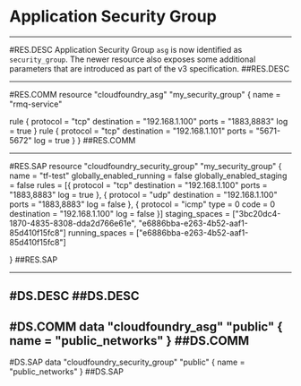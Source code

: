 # Application Security Group


-----------------
#RES.DESC
Application Security Group `asg`  is now identified as `security_group`. The newer resource also exposes some additional parameters that are introduced as part of the v3 specification.
##RES.DESC

------------------
#RES.COMM
resource "cloudfoundry_asg" "my_security_group" {
  name = "rmq-service"

  rule {
    protocol = "tcp"
    destination = "192.168.1.100"
    ports = "1883,8883"
    log = true
  }
  rule {
    protocol = "tcp"
    destination = "192.168.1.101"
    ports = "5671-5672"
    log = true
  }
}
##RES.COMM

--------------------
#RES.SAP
resource "cloudfoundry_security_group" "my_security_group" {
  name                     = "tf-test"
  globally_enabled_running = false
  globally_enabled_staging = false
  rules = [{
    protocol    = "tcp"
    destination = "192.168.1.100"
    ports       = "1883,8883"
    log         = true
    }, {
    protocol    = "udp"
    destination = "192.168.1.100"
    ports       = "1883,8883"
    log         = false
    },
    {
      protocol    = "icmp"
      type        = 0
      code        = 0
      destination = "192.168.1.100"
      log         = false
  }]
  staging_spaces = ["3bc20dc4-1870-4835-8308-dda2d766e61e", "e6886bba-e263-4b52-aaf1-85d410f15fc8"]
  running_spaces = ["e6886bba-e263-4b52-aaf1-85d410f15fc8"]

}
##RES.SAP

---------------

#DS.DESC
##DS.DESC
----------------

#DS.COMM
data "cloudfoundry_asg" "public" {
    name = "public_networks"
}
##DS.COMM
-----------------

#DS.SAP
data "cloudfoundry_security_group" "public" {
  name = "public_networks"
}
##DS.SAP